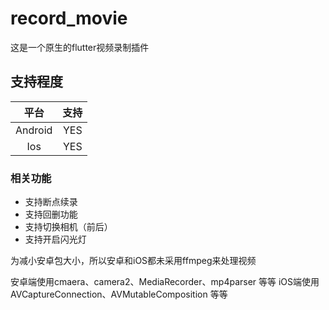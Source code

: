 # record_movie

这是一个原生的flutter视频录制插件

## 支持程度

|    平台  | 支持  |
| :------:|:----:|
| Android  | YES |
| Ios      | YES |

### 相关功能

- 支持断点续录
- 支持回删功能
- 支持切换相机（前后）
- 支持开启闪光灯

为减小安卓包大小，所以安卓和iOS都未采用ffmpeg来处理视频

安卓端使用cmaera、camera2、MediaRecorder、mp4parser 等等
iOS端使用AVCaptureConnection、AVMutableComposition 等等


